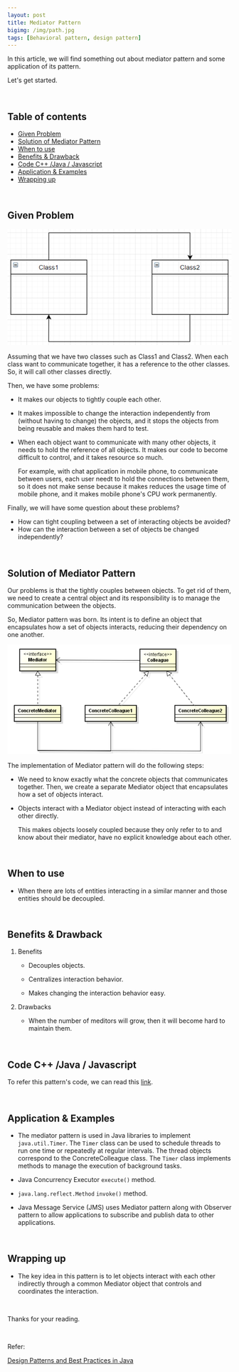 ```yaml
---
layout: post
title: Mediator Pattern
bigimg: /img/path.jpg
tags: [Behavioral pattern, design pattern]
---
```


In this article, we will find something out about mediator pattern and some application of its pattern.

Let's get started.

<br>

## Table of contents
- [Given Problem](#given-problem)
- [Solution of Mediator Pattern](#solution-of-mediator-pattern)
- [When to use](#when-to-use)
- [Benefits & Drawback](#benefits-&-drawback)
- [Code C++ /Java / Javascript](#code-c++-java-javascript)
- [Application & Examples](#application-&-examples)
- [Wrapping up](#wrapping-up)


<br>

## Given Problem 

![](../img/design-pattern/mediator-pattern/problem-meditor-pattern.png)

Assuming that we have two classes such as Class1 and Class2. When each class want to communicate together, it has a reference to the other classes. So, it will call other classes directly.

Then, we have some problems:
- It makes our objects to tightly couple each other.
- It makes impossible to change the interaction independently from (without having to change) the objects, and it stops the objects from being reusable and makes them hard to test.
- When each object want to communicate with many other objects, it needs to hold the reference of all objects. It makes our code to become difficult to control, and it takes resource so much.

    For example, with chat application in mobile phone, to communicate between users, each user needt to hold the connections between them, so it does not make sense because it makes reduces the usage time of mobile phone, and it makes mobile phone's CPU work permanently.

Finally, we will have some question about these problems?
- How can tight coupling between a set of interacting objects be avoided?
- How can the interaction between a set of objects be changed independently?

<br>

## Solution of Mediator Pattern

Our problems is that the tightly couples between objects. To get rid of them, we need to create a central object and its responsibility is to manage the communication between the objects.

So, Mediator pattern was born. Its intent is to define an object that encapsulates how a set of objects interacts, reducing their dependency on one another.

![](../img/design-pattern/mediator-pattern/Mediator-pattern.png)

The implementation of Mediator pattern will do the following steps:
- We need to know exactly what the concrete objects that communicates together. Then, we create a separate Mediator object that encapsulates how a set of objects interact.

- Objects interact with a Mediator object instead of interacting with each other directly.

    This makes objects loosely coupled because they only refer to to and know about their mediator, have no explicit knowledge about each other.

<br>

## When to use
- When there are lots of entities interacting in a similar manner and those entities should be decoupled.


<br>

## Benefits & Drawback
1. Benefits

    - Decouples objects.

    - Centralizes interaction behavior.

    - Makes changing the interaction behavior easy.

2. Drawbacks

    - When the number of meditors will grow, then it will become hard to maintain them.


<br>

## Code C++ /Java / Javascript

To refer this pattern's code, we can read this [link](https://github.com/DucManhPhan/Design-Pattern/tree/master/Behavioral-Pattern/mediator-pattern/src/Java).

<br>

## Application & Examples
- The mediator pattern is used in Java libraries to implement ```java.util.Timer```. The ```Timer``` class can be used to schedule threads to run one time or repeatedly at regular intervals. The thread objects correspond to the ConcreteColleague class. The ```Timer``` class implements methods to manage the execution of background tasks.

- Java Concurrency Executor ```execute()``` method.

- ```java.lang.reflect.Method``` ```invoke()``` method.

- Java Message Service (JMS) uses Mediator pattern along with Observer pattern to allow applications to subscribe and publish data to other applications.

<br>

## Wrapping up
- The key idea in this pattern is to let objects interact with each other indirectly through a common
Mediator object that controls and coordinates the interaction.




<br>

Thanks for your reading.

<br>

Refer: 

[Design Patterns and Best Practices in Java]()